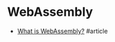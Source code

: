 # WebAssembly

* [What is WebAssembly?](https://medium.com/javascript-scene/what-is-webassembly-the-dawn-of-a-new-era-61256ec5a8f6) #article